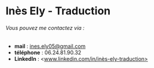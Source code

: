 # Inès Ely - Traduction

###### <span style="color🟫">Vous pouvez me contactez via : </span>
- **mail** : <ines.ely05@gmail.com>
- **téléphone** : 06.24.81.90.32
- **LinkedIn** : <www.linkedin.com/in/inès-ely-traduction>
